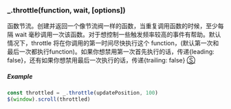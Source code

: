 ### _.throttle(function, wait, [options])

函数节流。创建并返回一个像节流阀一样的函数，当重复调用函数的时候，至少每隔 wait 毫秒调用一次该函数。对于想控制一些触发频率较高的事件有帮助。默认情况下，throttle 将在你调用的第一时间尽快执行这个 function，(默认第一次和最后一次都执行function)。如果你想禁用第一次首先执行的话，传递{leading: false}，还有如果你想禁用最后一次执行的话，传递{trailing: false} [&#x24C8;](https://github.com/MuYunyun/diana/blob/master/src/common/function/throttle.ts "View in source")

##### Example
```js
const throttled = _.throttle(updatePosition, 100)
$(window).scroll(throttled)
```